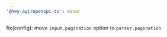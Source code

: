 ```yaml
---
'@hey-api/openapi-ts': minor
---
```


fix(config): move `input.pagination` option to `parser.pagination`
